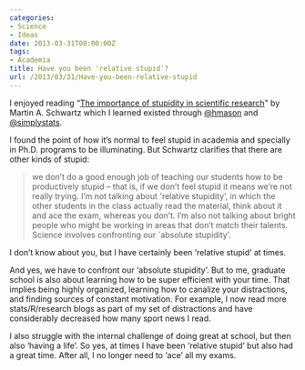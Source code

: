 ```yaml
---
categories:
- Science
- Ideas
date: 2013-03-31T00:00:00Z
tags:
- Academia
title: Have you been 'relative stupid'?
url: /2013/03/31/Have-you-been-relative-stupid
---
```


<p>I enjoyed reading &#8220;<a href="http://jcs.biologists.org/content/121/11/1771.full">The importance of stupidity in scientific research</a>" by Martin A. Schwartz which I learned existed through <a href="https://twitter.com/hmason">@hmason</a> and <a href="https://twitter.com/simplystats">@simplystats</a>. </p>
<p>I found the point of how it&#8217;s normal to feel stupid in academia and specially in Ph.D. programs to be illuminating. But Schwartz clarifies that there are other kinds of stupid:</p>

> <p>we don&#8217;t do a good enough job of teaching our students how to be productively stupid – that is, if we don&#8217;t feel stupid it means we&#8217;re not really trying. I&#8217;m not talking about 'relative stupidity&#8217;, in which the other students in the class actually read the material, think about it and ace the exam, whereas you don&#8217;t. I&#8217;m also not talking about bright people who might be working in areas that don&#8217;t match their talents. Science involves confronting our `absolute stupidity&#8217;. </p>
<p>I don&#8217;t know about you, but I have certainly been &#8216;relative stupid&#8217; at times. </p>
<p>And yes, we have to confront our &#8216;absolute stupidity&#8217;. But to me, graduate school is also about learning how to be super efficient with your time. That implies being highly organized, learning how to canalize your distractions, and finding sources of constant motivation. For example, I now read more stats/R/research blogs as part of my set of distractions and have considerably decreased how many sport news I read. </p>
<p>I also struggle with the internal challenge of doing great at school, but then also &#8216;having a life&#8217;. So yes, at times I have been &#8216;relative stupid&#8217; but also had a great time. After all, I no longer need to &#8216;ace&#8217; all my exams.</p>
